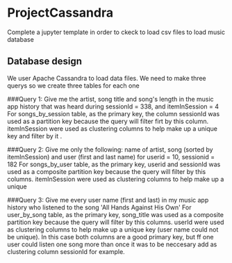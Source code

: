 # ProjectCassandra
Complete a jupyter template in order to ckeck to load csv files to load music database

## Database design
We user Apache Cassandra to load data files. We need to make three querys so we create three tables for each one

###Query 1:  Give me the artist, song title and song's length in the music app history that was heard during sessionId = 338, and itemInSession = 4
    For songs_by_session table, as the primary key, the column sessionId was used as a partition key because the query will filter firt by this column. itemInSession were used as clustering columns to help make up a unique key and filter by it .


###Query 2: Give me only the following: name of artist, song (sorted by itemInSession) and user (first and last name) for userid = 10, sessionid = 182
    For songs_by_user table, as the primary key, userid and sessionId was used as a composite partition key because the query will filter by this columns. itemInSession were used as clustering columns to help make up a unique 

###Query 3: Give me every user name (first and last) in my music app history who listened to the song 'All Hands Against His Own'
    For user_by_song table, as the primary key, song_title was used as a composite partition key because the query will filter by this columns. userId were used as clustering columns to help make up a unique key (user name could not be unique). In this case both columns are a good primary key, but ff one user could listen one song more than once it was to be neccesary add as clustering column sessionId for example.